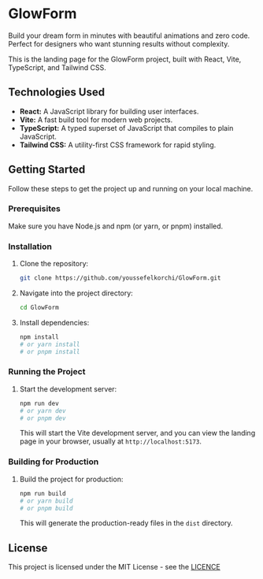 # GlowForm

Build your dream form in minutes with beautiful animations and zero code. Perfect for designers who want stunning results without complexity.

This is the landing page for the GlowForm project, built with React, Vite, TypeScript, and Tailwind CSS.

## Technologies Used

*   **React:** A JavaScript library for building user interfaces.
*   **Vite:** A fast build tool for modern web projects.
*   **TypeScript:** A typed superset of JavaScript that compiles to plain JavaScript.
*   **Tailwind CSS:** A utility-first CSS framework for rapid styling.

## Getting Started

Follow these steps to get the project up and running on your local machine.

### Prerequisites

Make sure you have Node.js and npm (or yarn, or pnpm) installed.

### Installation

1.  Clone the repository:

    ```bash
    git clone https://github.com/youssefelkorchi/GlowForm.git
    ```

2.  Navigate into the project directory:

    ```bash
    cd GlowForm
    ```

3.  Install dependencies:

    ```bash
    npm install
    # or yarn install
    # or pnpm install
    ```

### Running the Project

1.  Start the development server:

    ```bash
    npm run dev
    # or yarn dev
    # or pnpm dev
    ```

    This will start the Vite development server, and you can view the landing page in your browser, usually at `http://localhost:5173`.

### Building for Production

1.  Build the project for production:

    ```bash
    npm run build
    # or yarn build
    # or pnpm build
    ```

    This will generate the production-ready files in the `dist` directory.

## License

This project is licensed under the MIT License - see the [LICENCE](LICENCE)